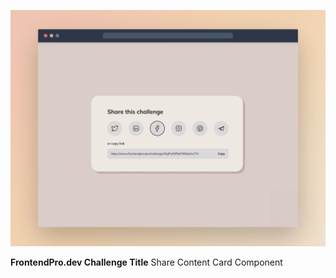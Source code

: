 ![Share Content Card Component](./design/desktop-cover.png)

**FrontendPro.dev Challenge Title**
Share Content Card Component
